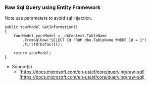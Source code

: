 ### Raw Sql Query using Entity Framework

Note use parameters to avoid sql injection.

```
public YourModel GetInformation()
{
    YourModel yourModel = _dbContext.TableName
        .FromSqlRaw("SELECT Id FROM dbo.TableName WHERE Id = 1")
        .FirstOrDefault();

    return yourModel;
}
```

- Source(s)
  - [https://docs.microsoft.com/en-us/ef/core/querying/raw-sql](https://docs.microsoft.com/en-us/ef/core/querying/raw-sql)
